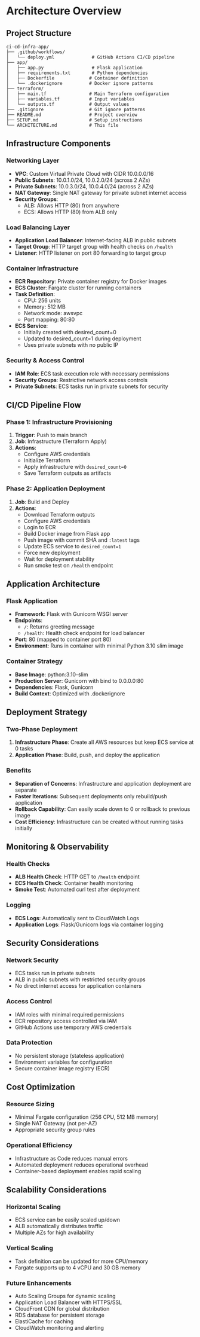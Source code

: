 # Architecture Overview

## Project Structure
```
ci-cd-infra-app/
├── .github/workflows/
│   └── deploy.yml              # GitHub Actions CI/CD pipeline
├── app/
│   ├── app.py                  # Flask application
│   ├── requirements.txt        # Python dependencies
│   ├── Dockerfile             # Container definition
│   └── .dockerignore          # Docker ignore patterns
├── terraform/
│   ├── main.tf                # Main Terraform configuration
│   ├── variables.tf           # Input variables
│   └── outputs.tf             # Output values
├── .gitignore                 # Git ignore patterns
├── README.md                  # Project overview
├── SETUP.md                   # Setup instructions
└── ARCHITECTURE.md            # This file
```

## Infrastructure Components

### Networking Layer
- **VPC**: Custom Virtual Private Cloud with CIDR 10.0.0.0/16
- **Public Subnets**: 10.0.1.0/24, 10.0.2.0/24 (across 2 AZs)
- **Private Subnets**: 10.0.3.0/24, 10.0.4.0/24 (across 2 AZs)
- **NAT Gateway**: Single NAT gateway for private subnet internet access
- **Security Groups**: 
  - ALB: Allows HTTP (80) from anywhere
  - ECS: Allows HTTP (80) from ALB only

### Load Balancing Layer
- **Application Load Balancer**: Internet-facing ALB in public subnets
- **Target Group**: HTTP target group with health checks on `/health`
- **Listener**: HTTP listener on port 80 forwarding to target group

### Container Infrastructure
- **ECR Repository**: Private container registry for Docker images
- **ECS Cluster**: Fargate cluster for running containers
- **Task Definition**: 
  - CPU: 256 units
  - Memory: 512 MB
  - Network mode: awsvpc
  - Port mapping: 80:80
- **ECS Service**: 
  - Initially created with desired_count=0
  - Updated to desired_count=1 during deployment
  - Uses private subnets with no public IP

### Security & Access Control
- **IAM Role**: ECS task execution role with necessary permissions
- **Security Groups**: Restrictive network access controls
- **Private Subnets**: ECS tasks run in private subnets for security

## CI/CD Pipeline Flow

### Phase 1: Infrastructure Provisioning
1. **Trigger**: Push to main branch
2. **Job**: Infrastructure (Terraform Apply)
3. **Actions**:
   - Configure AWS credentials
   - Initialize Terraform
   - Apply infrastructure with `desired_count=0`
   - Save Terraform outputs as artifacts

### Phase 2: Application Deployment
1. **Job**: Build and Deploy
2. **Actions**:
   - Download Terraform outputs
   - Configure AWS credentials
   - Login to ECR
   - Build Docker image from Flask app
   - Push image with commit SHA and `:latest` tags
   - Update ECS service to `desired_count=1`
   - Force new deployment
   - Wait for deployment stability
   - Run smoke test on `/health` endpoint

## Application Architecture

### Flask Application
- **Framework**: Flask with Gunicorn WSGI server
- **Endpoints**:
  - `/`: Returns greeting message
  - `/health`: Health check endpoint for load balancer
- **Port**: 80 (mapped to container port 80)
- **Environment**: Runs in container with minimal Python 3.10 slim image

### Container Strategy
- **Base Image**: python:3.10-slim
- **Production Server**: Gunicorn with bind to 0.0.0.0:80
- **Dependencies**: Flask, Gunicorn
- **Build Context**: Optimized with .dockerignore

## Deployment Strategy

### Two-Phase Deployment
1. **Infrastructure Phase**: Create all AWS resources but keep ECS service at 0 tasks
2. **Application Phase**: Build, push, and deploy the application

### Benefits
- **Separation of Concerns**: Infrastructure and application deployment are separate
- **Faster Iterations**: Subsequent deployments only rebuild/push application
- **Rollback Capability**: Can easily scale down to 0 or rollback to previous image
- **Cost Efficiency**: Infrastructure can be created without running tasks initially

## Monitoring & Observability

### Health Checks
- **ALB Health Check**: HTTP GET to `/health` endpoint
- **ECS Health Check**: Container health monitoring
- **Smoke Test**: Automated curl test after deployment

### Logging
- **ECS Logs**: Automatically sent to CloudWatch Logs
- **Application Logs**: Flask/Gunicorn logs via container logging

## Security Considerations

### Network Security
- ECS tasks run in private subnets
- ALB in public subnets with restricted security groups
- No direct internet access for application containers

### Access Control
- IAM roles with minimal required permissions
- ECR repository access controlled via IAM
- GitHub Actions use temporary AWS credentials

### Data Protection
- No persistent storage (stateless application)
- Environment variables for configuration
- Secure container image registry (ECR)

## Cost Optimization

### Resource Sizing
- Minimal Fargate configuration (256 CPU, 512 MB memory)
- Single NAT Gateway (not per-AZ)
- Appropriate security group rules

### Operational Efficiency
- Infrastructure as Code reduces manual errors
- Automated deployment reduces operational overhead
- Container-based deployment enables rapid scaling

## Scalability Considerations

### Horizontal Scaling
- ECS service can be easily scaled up/down
- ALB automatically distributes traffic
- Multiple AZs for high availability

### Vertical Scaling
- Task definition can be updated for more CPU/memory
- Fargate supports up to 4 vCPU and 30 GB memory

### Future Enhancements
- Auto Scaling Groups for dynamic scaling
- Application Load Balancer with HTTPS/SSL
- CloudFront CDN for global distribution
- RDS database for persistent storage
- ElastiCache for caching
- CloudWatch monitoring and alerting
